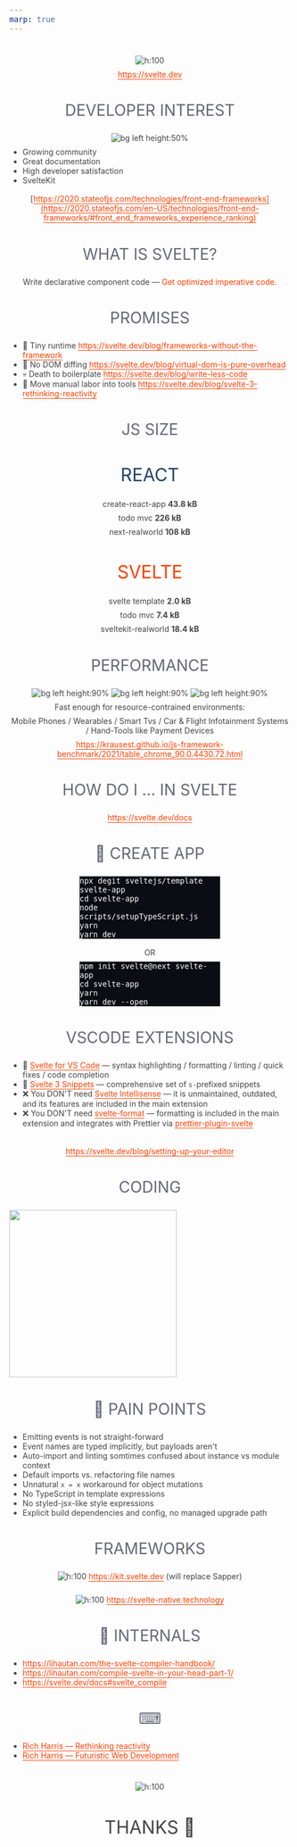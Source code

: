 ```yaml
---
marp: true
---
```


<!-- paginate: true -->
<!-- headingDivider: 1 -->
<!-- footer: '[Abraham Schilling](https://github.com/n4bb12), 30.04.2021' -->

<!-- Base Theme -->
<style>
  section {
    font-size: 1.25rem;
    line-height: 1.5;
    padding: 20%;
    padding-top: 10%;
  }
  h1,
  h2,
  h3,
  h4,
  h5,
  h6 {
    color: #224466;
    margin-bottom: 1.5rem;
  }
  h1,
  h2,
  h3,
  h4,
  h5,
  h6,
  p {
    width: 100%;
    text-align: center;
  }
  h1 img,
  h2 img,
  h3 img,
  h4 img,
  h5 img,
  h6 img,
  pre img {
    display: inline;
  }
  blockquote,
  ul,
  ol,
  table,
  pre {
    width: auto;
    margin: 0 auto 1rem;
  }
  p {
    width: auto;
    margin: 0 auto 0.5rem;
  }
  pre + pre {
    margin-top: -0.75rem;
  }
  footer {
    font-size: 0.75rem;
  }
  footer a {
    text-decoration: underline;
    color: inherit;
  }
  pre {
    width: 90%;
    margin: 0 auto 1rem;
    border: 0;
    background: #0a0d14;
    color: white;
    font-size: 1rem;
  }
  .hljs-keyword,
  .hljs-selector-tag,
  .hljs-type {
    color: #e40f1f;
  }
  .hljs-number,
  .hljs-string,
  .hljs-built_in {
    color: #b30c7f;
  }
  .hljs-attr,
  .hljs-selector-attr,
  .hljs-selector-class,
  .hljs-selector-id,
  .hljs-selector-pseudo,
  .hljs-title {
    color: #ee7600;
  }

  /* Split Slides */
  /* Inspired by https://www.gitmemory.com/issue/marp-team/marpit/137/524175560 */
  section.split {
    overflow: visible;
    display: grid;
    grid-template-columns: 1fr 1fr;
    grid-template-rows: auto 1fr;
    grid-template-areas:
      "slideheading slideheading"
      "leftpanel rightpanel";
  }
  section.split h1 {
    grid-column: span 2;
  }
  section.split .left {
    grid-area: leftpanel;
  }
  section.split .right {
    grid-area: rightpanel;
  }
</style>

<style>
  @import url("https://fonts.googleapis.com/css2?family=Overpass:wght@300;400;700&display=swap");

  :root {
    --back: #ffffff;
    --back-light: #f6fafd;
    --back-api: #eff8ff;
    --prime: #ff3e00;
    --second: #676778;
    --flash: #40b3ff;
    --text: #444;
    --font: "Overpass", sans-serif;
    --font-mono: "Fira Mono", monospace;

    color: var(--text);
    font-family: var(--font);
    font-weight: 300;
  }
  h1,
  h2 {
    text-transform: uppercase;
    font-weight: 400;
    color: var(--second);
  }
  a {
    color: var(--prime);
    text-decoration: none;
    border-bottom: 1px solid currentColor;
  }
  a:hover,
  a:active {
    color: var(--flash);
    text-decoration: none;
  }
  footer a {
    text-decoration: none;
  }
  .svelte {
    color: var(--prime);
  }
  .react {
    color: #61dbfb;
    color: #224466;
  }
</style>

#

![h:100](resources/svelte.svg)

https://svelte.dev

# Developer Interest

![bg left height:50%](resources/star_history.png)

- Growing community
- Great documentation
- High developer satisfaction
- SvelteKit

[https://2020.stateofjs.com/technologies/front-end-frameworks](https://2020.stateofjs.com/en-US/technologies/front-end-frameworks/#front_end_frameworks_experience_ranking)

# What is Svelte?

Write declarative component code —
<span class="svelte">Get optimized imperative code.</span>

# Promises

- 🧹 Tiny runtime
  https://svelte.dev/blog/frameworks-without-the-framework
- 🐎 No DOM diffing
  https://svelte.dev/blog/virtual-dom-is-pure-overhead
- 💀 Death to boilerplate
  https://svelte.dev/blog/write-less-code
- 🔨 Move manual labor into tools
  https://svelte.dev/blog/svelte-3-rethinking-reactivity

# JS Size

<!-- _class: split -->

<div class="left">
<h2 class="react">React</h2>

create-react-app
**43.8 kB**

todo mvc
**226 kB**

next-realworld
**108 kB**

</div>

<div class="right">
<h2 class="svelte">Svelte</h2>

svelte template
**2.0 kB**

todo mvc
**7.4 kB**

sveltekit-realworld
**18.4 kB**

</div>

# Performance

![bg left height:90%](resources/benchmark1.png)
![bg left height:90%](resources/benchmark2.png)
![bg left height:90%](resources/benchmark3.png)

Fast enough for resource-contrained environments:

Mobile Phones / Wearables / Smart Tvs / Car & Flight Infotainment Systems / Hand-Tools like Payment Devices

https://krausest.github.io/js-framework-benchmark/2021/table_chrome_90.0.4430.72.html

# How Do I ... in Svelte

https://svelte.dev/docs

# 🔨 Create App

```
npx degit sveltejs/template svelte-app
cd svelte-app
node scripts/setupTypeScript.js
yarn
yarn dev
```

OR

```
npm init svelte@next svelte-app
cd svelte-app
yarn
yarn dev --open
```

<style scoped>
  pre {
    max-width: 50%;
  }
</style>

# VSCode Extensions

- 👑 [Svelte for VS Code](https://marketplace.visualstudio.com/items?itemName=svelte.svelte-vscode) — syntax highlighting / formatting / linting / quick fixes / code completion
- 👑 [Svelte 3 Snippets](https://marketplace.visualstudio.com/items?itemName=fivethree.vscode-svelte-snippets) — comprehensive set of `s-`prefixed snippets
- ❌ You DON'T need [Svelte Intellisense](https://marketplace.visualstudio.com/items?itemName=ardenivanov.svelte-intellisense) — it is unmaintained, outdated, and its features are included in the main extension
- ❌ You DON'T need [svelte-format](https://marketplace.visualstudio.com/items?itemName=melihaltintas.svelte-format) — formatting is included in the main extension and integrates with Prettier via [prettier-plugin-svelte](https://github.com/sveltejs/prettier-plugin-svelte#prettierrc-example)

<br>

https://svelte.dev/blog/setting-up-your-editor

# Coding

<img src="https://media4.giphy.com/media/3oKIPnAiaMCws8nOsE/200w.gif?cid=6889e3d5lemyy3a30dij7ukc6t37afjbf9h4z2n2qhbwhbzw&rid=200w.gif&ct=g" width="300"/>

<style scoped>
  img {
    margin: 0 auto;
  }
</style>

# 🤕 Pain Points

- Emitting events is not straight-forward
- Event names are typed implicitly, but payloads aren't
- Auto-import and linting somtimes confused about instance vs module context
- Default imports vs. refactoring file names
- Unnatural `x = x` workaround for object mutations
- No TypeScript in template expressions
- No styled-jsx-like style expressions
- Explicit build dependencies and config, no managed upgrade path

# Frameworks

![h:100](resources/svelte_kit.svg)
https://kit.svelte.dev (will replace Sapper)

<br>

![h:100](resources/svelte_native.svg)
https://svelte-native.technology

# 🔬 Internals

- https://lihautan.com/the-svelte-compiler-handbook/
- https://lihautan.com/compile-svelte-in-your-head-part-1/
- https://svelte.dev/docs#svelte_compile

# ⌨

- [Rich Harris — Rethinking reactivity](https://www.youtube.com/watch?v=AdNJ3fydeao)
- [Rich Harris — Futuristic Web Development](https://www.youtube.com/watch?v=qSfdtmcZ4d0)

#

![h:100](resources/svelte_square.png)

## Thanks 🍻

<style scoped>
  section {
    padding-top: 15%;
  }
  h2 {
    font-size: 2rem;
    color: #444;
  }
</style>

